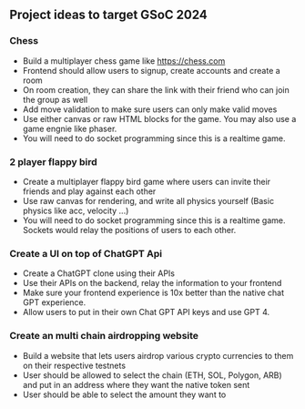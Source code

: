 ## Project ideas to target GSoC 2024

 ### Chess
  - Build a multiplayer chess game like https://chess.com
  - Frontend should allow users to signup, create accounts and create a room
  - On room creation, they can share the link with their friend who can join the group as well
  - Add move validation to make sure users can only make valid moves
  - Use either canvas or raw HTML blocks for the game. You may also use a game engnie like phaser.
  - You will need to do socket programming since this is a realtime game.
  
 ### 2 player flappy bird
  - Create a multiplayer flappy bird game where users can invite their friends and play against each other
  - Use raw canvas for rendering, and write all physics yourself (Basic physics like acc, velocity ...)
  - You will need to do socket programming since this is a realtime game. Sockets would relay the positions of users to each other.
  
 ### Create a UI on top of ChatGPT Api
  - Create a ChatGPT clone using their APIs
  - Use their APIs on the backend, relay the information to your frontend
  - Make sure your frontend experience is 10x better than the native chat GPT experience.
  - Allow users to put in their own Chat GPT API keys and use GPT 4.

 ### Create an multi chain airdropping website 
   - Build a website that lets users airdrop various crypto currencies to them on their respective testnets
   - User should be allowed to select the chain (ETH, SOL, Polygon, ARB) and put in an address where they want the native token sent
   - User should be able to select the amount they want to 
